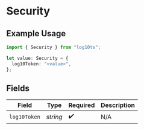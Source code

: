 # Security

## Example Usage

```typescript
import { Security } from "log10ts";

let value: Security = {
  log10Token: "<value>",
};
```

## Fields

| Field              | Type               | Required           | Description        |
| ------------------ | ------------------ | ------------------ | ------------------ |
| `log10Token`       | *string*           | :heavy_check_mark: | N/A                |